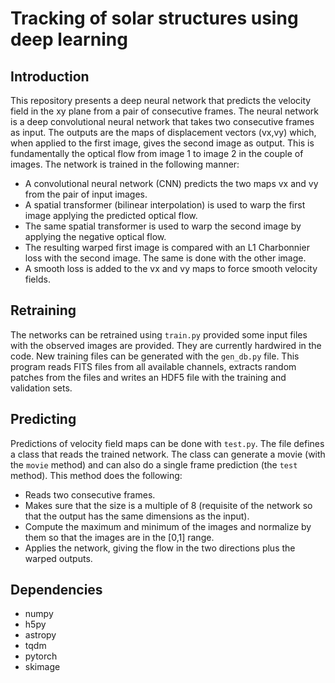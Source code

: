# Tracking of solar structures using deep learning

## Introduction

This repository presents a deep neural network that predicts the velocity
field in the xy plane from a pair of consecutive frames. The neural network
is a deep convolutional neural network that takes two consecutive frames
as input. The outputs are the maps of displacement vectors (vx,vy) which, 
when applied to the first image, gives the second image as output. This is
fundamentally the optical flow from image 1 to image 2 in the couple of
images. The network is trained in the following manner:

- A convolutional neural network (CNN) predicts the two maps vx and vy 
from the pair of input images.
- A spatial transformer (bilinear interpolation) is used to warp the
first image applying the predicted optical flow.
- The same spatial transformer is used to warp the second image by
applying the negative optical flow.
- The resulting warped first image is compared with an L1 Charbonnier
loss with the second image. The same is done with the other image.
- A smooth loss is added to the vx and vy maps to force smooth velocity
fields.

## Retraining 

The networks can be retrained using `train.py` provided some input files with
the observed images are provided. They are currently hardwired in the code.
New training files can be generated with the `gen_db.py` file. This program
reads FITS files from all available channels, extracts random patches
from the files and writes an HDF5 file with the training and validation sets.

## Predicting

Predictions of velocity field maps can be done with `test.py`. The file
defines a class that reads the trained network. The class can
generate a movie (with the `movie` method) and can also do a single
frame prediction (the `test` method). This method does the following:
- Reads two consecutive frames.
- Makes sure that the size is a multiple of 8 (requisite of the network
so that the output has the same dimensions as the input).
- Compute the maximum and minimum of the images and normalize by them
so that the images are in the [0,1] range.
- Applies the network, giving the flow in the two directions plus
the warped outputs.


## Dependencies

- numpy
- h5py
- astropy
- tqdm
- pytorch
- skimage